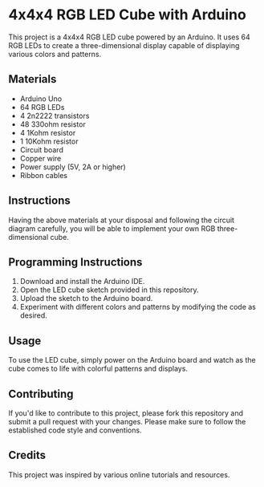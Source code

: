 # 4x4x4 RGB LED Cube with Arduino

This project is a 4x4x4 RGB LED cube powered by an Arduino. It uses 64 RGB LEDs to create a three-dimensional display capable of displaying various colors and patterns.

## Materials

- Arduino Uno
- 64 RGB LEDs
- 4 2n2222 transistors
- 48 330ohm resistor
- 4 1Kohm resistor
- 1 10Kohm resistor
- Circuit board
- Copper wire
- Power supply (5V, 2A or higher)
- Ribbon cables

## Instructions

Having the above materials at your disposal and following the circuit diagram carefully, you will be able to implement your own RGB three-dimensional cube.

## Programming Instructions

1. Download and install the Arduino IDE.
2. Open the LED cube sketch provided in this repository.
3. Upload the sketch to the Arduino board.
4. Experiment with different colors and patterns by modifying the code as desired.

## Usage

To use the LED cube, simply power on the Arduino board and watch as the cube comes to life with colorful patterns and displays.

## Contributing

If you'd like to contribute to this project, please fork this repository and submit a pull request with your changes. Please make sure to follow the established code style and conventions.

## Credits

This project was inspired by various online tutorials and resources.
